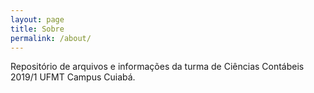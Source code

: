 ```yaml
---
layout: page
title: Sobre
permalink: /about/
---
```


Repositório de arquivos e informações da turma de Ciências Contábeis 2019/1 UFMT Campus Cuiabá.


